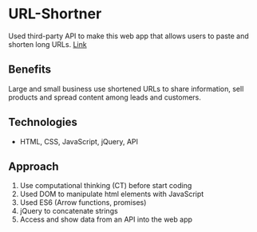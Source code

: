# URL-Shortner
Used third-party API to make this web app that allows users to paste and shorten long URLs.
[Link]("https://luisacmn.github.io/URL-Shortner/")

## Benefits
Large and small business use shortened URLs to share information, sell products and spread content among leads and customers.

## Technologies
- HTML, CSS, JavaScript, jQuery, API

## Approach
1. Use computational thinking (CT) before start coding
2. Used DOM to manipulate html elements with JavaScript
3. Used ES6 (Arrow functions, promises)
4. jQuery to concatenate strings
5. Access and show data from an API into the web app



